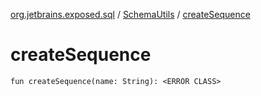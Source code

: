 [org.jetbrains.exposed.sql](../index.md) / [SchemaUtils](index.md) / [createSequence](.)

# createSequence

`fun createSequence(name: String): <ERROR CLASS>`